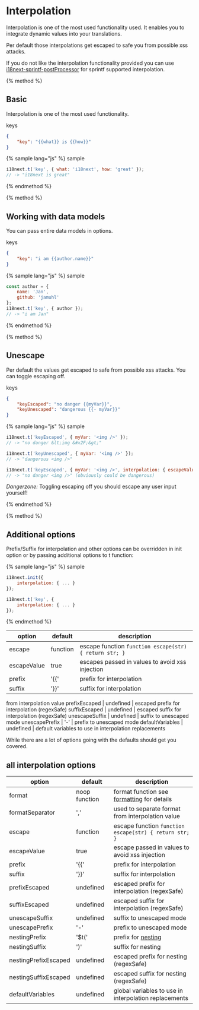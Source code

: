 <!-- toc -->
# Interpolation

Interpolation is one of the most used functionality used. It enables you to integrate dynamic values into your translations.

Per default those interpolations get escaped to safe you from possible xss attacks.

If you do not like the interpolation functionality provided you can use [i18next-sprintf-postProcessor](https://github.com/i18next/i18next-sprintf-postProcessor) for sprintf supported interpolation.

{% method %}
## Basic

Interpolation is one of the most used functionality.

keys

```json
{
    "key": "{{what}} is {{how}}"
}
```

{% sample lang="js" %}
sample

```js
i18next.t('key', { what: 'i18next', how: 'great' });
// -> "i18next is great"
```

{% endmethod %}

{% method %}
## Working with data models

You can pass entire data models in options.

keys

```json
{
    "key": "i am {{author.name}}"
}
```

{% sample lang="js" %}
sample

```js
const author = { 
    name: 'Jan',
    github: 'jamuhl'
};
i18next.t('key', { author });
// -> "i am Jan"
```

{% endmethod %}




{% method %}
## Unescape

Per default the values get escaped to safe from possible xss attacks. You can toggle escaping off.

keys

```json
{
    "keyEscaped": "no danger {{myVar}}",
    "keyUnescaped": "dangerous {{- myVar}}"
}
```

{% sample lang="js" %}
sample

```js
i18next.t('keyEscaped', { myVar: '<img />' });
// -> "no danger &lt;img &#x2F;&gt;"

i18next.t('keyUnescaped', { myVar: '<img />' });
// -> "dangerous <img />"

i18next.t('keyEscaped', { myVar: '<img />', interpolation: { escapeValue: false } });
// -> "no danger <img />" (obviously could be dangerous)

```

*Dangerzone:* Toggling escaping off you should escape any user input yourself!


{% endmethod %}



{% method %}
## Additional options

Prefix/Suffix for interpolation and other options can be overridden in init option or by passing additional options to t function:

{% sample lang="js" %}
sample

```js
i18next.init({
    interpolation: { ... }
});

i18next.t('key', {
    interpolation: { ... }
});
```
{% endmethod %}




option            | default             | description
----------------- | --------------------| -----------------
escape            | function            | escape function `function escape(str) { return str; }`
escapeValue       | true                | escapes passed in values to avoid xss injection
prefix            | '{{'                | prefix for interpolation
suffix            | '}}'                | suffix for interpolation
 from interpolation value
prefixEscaped     | undefined           | escaped prefix for interpolation (regexSafe)
suffixEscaped     | undefined           | escaped suffix for interpolation (regexSafe)
unescapeSuffix    | undefined           | suffix to unescaped mode
unescapePrefix    | '-'                 | prefix to unescaped mode
defaultVariables  | undefined           | default variables to use in interpolation replacements

While there are a lot of options going with the defaults should get you covered.


## all interpolation options

option            | default             | description
----------------- | --------------------| -----------------
format            | noop function       | format function see [formatting](/formatting.md) for details
formatSeparator   | ','                 | used to separate format from interpolation value
escape            | function            | escape function `function escape(str) { return str; }`
escapeValue       | true                | escape passed in values to avoid xss injection
prefix            | '{{'                | prefix for interpolation
suffix            | '}}'                | suffix for interpolation
prefixEscaped     | undefined           | escaped prefix for interpolation (regexSafe)
suffixEscaped     | undefined           | escaped suffix for interpolation (regexSafe)
unescapeSuffix    | undefined           | suffix to unescaped mode
unescapePrefix    | '-'                 | prefix to unescaped mode
nestingPrefix     | '$t('               | prefix for [nesting](/nesting.md)
nestingSuffix     | ')'                 | suffix for nesting
nestingPrefixEscaped     | undefined               | escaped prefix for nesting (regexSafe)
nestingSuffixEscaped     | undefined               | escaped suffix for nesting (regexSafe)
defaultVariables  | undefined           | global variables to use in interpolation replacements

